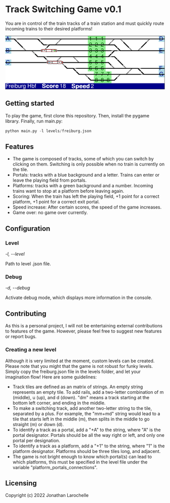 # Track Switching Game v0.1
You are in control of the train tracks of a train station and must quickly route incoming trains to their desired platforms!

![Screenshot of Freiburg level](/assets/screenshot.png)

## Getting started
To play the game, first clone this repository.
Then, install the pygame library.
Finally, run main.py:
```Python
python main.py -l levels/freiburg.json
```

## Features
- The game is composed of tracks, some of which you can switch by clicking on them. Switching is only possible when no train is currently on the tile.
- Portals: tracks with a blue background and a letter. Trains can enter or leave the playing field from portals.
- Platforms: tracks with a green background and a number. Incoming trains want to stop at a platform before leaving again.
- Scoring: When the train has left the playing field, +1 point for a correct platform, +1 point for a correct exit portal.
- Speed increase: After certain scores, the speed of the game increases.
- Game over: no game over currently.

## Configuration
### Level
*-l, --level*

Path to level .json file.

### Debug
*-d, --debug*

Activate debug mode, which displays more information in the console.

## Contributing
As this is a personal project, I will not be entertaining external contributions to features of the game. However, please feel free to suggest new features or report bugs.
### Creating a new level
Although it is very limited at the moment, custom levels can be created. Please note that you might that the game is not robust for funky levels.
Simply copy the freiburg.json file in the levels folder, and let your imagination flow! Here are some guidelines:
- Track tiles are defined as an matrix of strings. An empty string represents an empty tile. To add rails, add a two-letter combination of m (middle), u (up), and d (down). "dm" means a track starting at the bottom left corner, and ending in the middle.
- To make a switching track, add another two-letter string to the tile, separated by a plus. For example, the "mm+md" string would lead to a tile that starts left in the middle (m), then splits in the middle to go straight (m) or down (d).
- To identify a track as a portal, add a "+A" to the string, where "A" is the portal designator. Portals should be all the way right or left, and only one portal per designation.
- To identify a track as a platform, add a "+1" to the string, where "1" is the platform designator. Platforms should be three tiles long, and adjacent.
- The game is not bright enough to know which portal(s) can lead to which platforms, this must be specified in the level file under the variable "platform_portals_connections".

## Licensing
Copyright (c) 2022 Jonathan Larochelle
